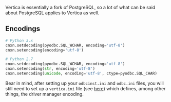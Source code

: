 Vertica is essentially a fork of PostgreSQL, so a lot of what can be said about PostgreSQL applies to Vertica as well.

## Encodings

```python
# Python 3.x
cnxn.setdecoding(pyodbc.SQL_WCHAR, encoding='utf-8')
cnxn.setencoding(encoding='utf-8')

# Python 2.7
cnxn.setdecoding(pyodbc.SQL_WCHAR, encoding='utf-8')
cnxn.setencoding(str, encoding='utf-8')
cnxn.setencoding(unicode, encoding='utf-8', ctype=pyodbc.SQL_CHAR)
```

Bear in mind, after setting up your `odbcinst.ini` and `odbc.ini` files, you will still need to set up a `vertica.ini` file (see [here](https://www.vertica.com/docs/9.2.x/HTML/Content/Authoring/ConnectingToVertica/ClientODBC/ODBCDriverSettingsForLinuxAndUnixLikePlatforms.htm)) which defines, among other things, the driver manager encoding.

